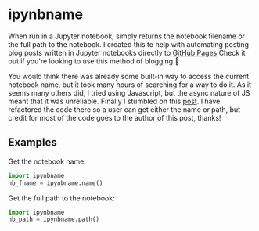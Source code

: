 # ipynbname

When run in a Jupyter notebook, simply returns the notebook filename or the full path to the notebook.
I created this to help with automating posting blog posts written in Jupyter notebooks directly to
[GitHub Pages](https://msm1089.github.io/2020/09/04/Automating-Jupyter-Notebook-Blog-Post-Deployment.html)
Check it out if you're looking to use this method of blogging :metal:

You would think there was already some built-in way to access the current notebook name, but it took many hours
of searching for a way to do it. As it seems many others did, I tried using Javascript, but the async nature of
JS meant that it was unreliable. Finally I stumbled on this [post](https://forums.fast.ai/t/jupyter-notebook-enhancements-tips-and-tricks/17064/39).
I have refactored the code there so a user can get either the name or path, but credit for most of the code
goes to the author of this post, thanks!

## Examples

Get the notebook name:

```python
import ipynbname
nb_fname = ipynbname.name()
```

Get the full path to the notebook:

```python
import ipynbname
nb_path = ipynbname.path()
```
